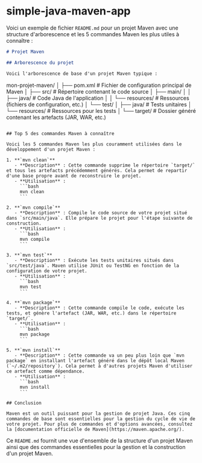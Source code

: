 # simple-java-maven-app



Voici un exemple de fichier `README.md` pour un projet Maven avec une structure d'arborescence et les 5 commandes Maven les plus utiles à connaître :

```markdown
# Projet Maven

## Arborescence du projet

Voici l'arborescence de base d'un projet Maven typique :

```
mon-projet-maven/
│
├── pom.xml                  # Fichier de configuration principal de Maven
│
├── src/                     # Répertoire contenant le code source
│   ├── main/
│   │   ├── java/            # Code Java de l'application
│   │   └── resources/       # Ressources (fichiers de configuration, etc.)
│   └── test/
│       ├── java/            # Tests unitaires
│       └── resources/       # Ressources pour les tests
│
└── target/                  # Dossier généré contenant les artefacts (JAR, WAR, etc.)
```

## Top 5 des commandes Maven à connaître

Voici les 5 commandes Maven les plus couramment utilisées dans le développement d'un projet Maven :

1. **`mvn clean`**
   - **Description** : Cette commande supprime le répertoire `target/` et tous les artefacts précédemment générés. Cela permet de repartir d'une base propre avant de reconstruire le projet.
   - **Utilisation** :
     ```bash
     mvn clean
     ```

2. **`mvn compile`**
   - **Description** : Compile le code source de votre projet situé dans `src/main/java`. Elle prépare le projet pour l'étape suivante de construction.
   - **Utilisation** :
     ```bash
     mvn compile
     ```

3. **`mvn test`**
   - **Description** : Exécute les tests unitaires situés dans `src/test/java`. Maven utilise JUnit ou TestNG en fonction de la configuration de votre projet.
   - **Utilisation** :
     ```bash
     mvn test
     ```

4. **`mvn package`**
   - **Description** : Cette commande compile le code, exécute les tests, et génère l'artefact (JAR, WAR, etc.) dans le répertoire `target/`.
   - **Utilisation** :
     ```bash
     mvn package
     ```

5. **`mvn install`**
   - **Description** : Cette commande va un peu plus loin que `mvn package` en installant l'artefact généré dans le dépôt local Maven (`~/.m2/repository`). Cela permet à d'autres projets Maven d'utiliser ce artefact comme dépendance.
   - **Utilisation** :
     ```bash
     mvn install
     ```

## Conclusion

Maven est un outil puissant pour la gestion de projet Java. Ces cinq commandes de base sont essentielles pour la gestion du cycle de vie de votre projet. Pour plus de commandes et d'options avancées, consultez la [documentation officielle de Maven](https://maven.apache.org/).

```

Ce `README.md` fournit une vue d'ensemble de la structure d'un projet Maven ainsi que des commandes essentielles pour la gestion et la construction d'un projet Maven.